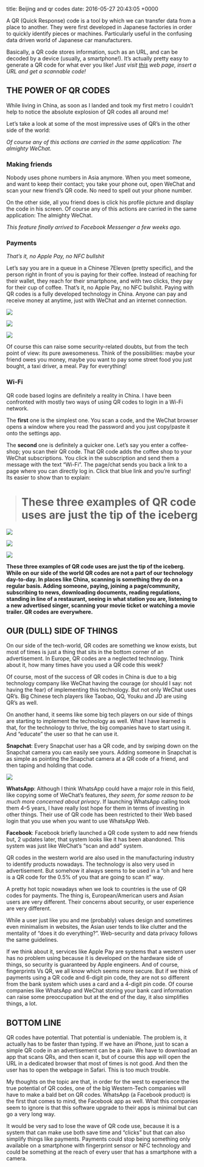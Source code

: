 title:  Beijing and qr codes
date:   2016-05-27 20:43:05 +0000

A QR (Quick Response) code is a tool by which we can transfer data from a place to another. They were first developed in Japanese factories in order to quickly identify pieces or machines. Particularly useful in the confusing data driven world of Japanese car manufacturers.

Basically, a QR code stores information, such as an URL, and can be decoded by a device (usually, a smartphone!). It’s actually pretty easy to generate a QR code for what ever you like! *Just visit [this](http://www.qrstuff.com/) web page, insert a URL and get a scannable code!*

## THE POWER OF QR CODES

While living in China, as soon as I landed and took my first metro I couldn’t help to notice the absolute explosion of QR codes all around me!

Let’s take a look at some of the most impressive uses of QR’s in the other side of the world:

_Of course any of this actions are carried in the same application: The almighty WeChat._

### **Making friends**

Nobody uses phone numbers in Asia anymore. When you meet someone, and want to keep their contact; you take your phone out, open WeChat and scan your new friend’s QR code. No need to spell out your phone number.

On the other side, all you friend does is click his profile picture and display the code in his screen. Of course any of this actions are carried in the same application: The almighty WeChat.

*This feature finally arrived to Facebook Messenger a few weeks ago.*

### **Payments**
_That’s it, no Apple Pay, no NFC bullshit_

Let’s say you are in a queue in a Chinese 7Eleven (pretty specific), and the person right in front of you is paying for their coffee. Instead of reaching for their wallet, they reach for their smartphone, and with two clicks, they pay for their cup of coffee. That’s it, no Apple Pay, no NFC bullshit. Paying with QR codes is a fully developed technology in China. Anyone can pay and receive money at anytime, just with WeChat and an internet connection.

![](https://cdn-images-1.medium.com/max/2000/1*_WHYuwgIThn3Zl2Jo-Fk_A.png)

![](https://cdn-images-1.medium.com/max/2000/1*cWdJ8MfW5R8iLAU08pBJbw.png)

![](https://cdn-images-1.medium.com/max/2000/1*X8rKGAHXh9-n-MYqdGjHBA.png)

Of course this can raise some security-related doubts, but from the tech point of view: its pure awesomeness. Think of the possibilities: maybe your friend owes you money, maybe you want to pay some street food you just bought, a taxi driver, a meal. Pay for everything!

### **Wi-Fi**

QR code based logins are definitely a reality in China. I have been confronted with mostly two ways of using QR codes to login in a Wi-Fi network.

The **first** one is the simplest one. You scan a code, and the WeChat browser opens a window where you read the password and you just copy/paste it onto the settings app.

The **second** one is definitely a quicker one. Let’s say you enter a coffee-shop; you scan their QR code. That QR code adds the coffee shop to your WeChat subscriptions. You click in the subscription and send them a message with the text “Wi-Fi”. The page/chat sends you back a link to a page where you can directly log in. Click that blue link and you’re surfing! Its easier to show than to explain:
> # These three examples of QR code uses are just the tip of the iceberg

![](https://cdn-images-1.medium.com/max/2000/1*zsyReizFugn-G46uT3UzRg.png)

![](https://cdn-images-1.medium.com/max/2000/1*fo92LC66hDECYRPwfBuoOA.png)

![](https://cdn-images-1.medium.com/max/2000/1*z0LrXo73ohCZaLrDjfgKDw.png)

**These three examples of QR code uses are just the tip of the iceberg. While on our side of the world QR codes are not a part of our technology day-to-day. In places like China, scanning is something they do on a regular basis. Adding someone, paying, joining a page/community, subscribing to news, downloading documents, reading regulations, standing in line of a restaurant, seeing in what station you are, listening to a new advertised singer, scanning your movie ticket or watching a movie trailer. QR codes are everywhere.**

## OUR (DULL) SIDE OF THINGS

On our side of the tech-world, QR codes are something we know exists, but most of times is just a thing that sits in the bottom corner of an advertisement. In Europe, QR codes are a neglected technology. Think about it, how many times have you used a QR code this week?

Of course, most of the success of QR codes in China is due to a big technology company like WeChat having the courage (or should I say: not having the fear) of implementing this technology. But not only WeChat uses QR’s. Big Chinese tech players like Taobao, QQ, Youku and JD are using QR’s as well.

On another hand, it seems like some big tech players on our side of things are starting to implement the technology as well. What I have learned is that, for the technology to thrive, the big companies have to start using it. And “educate” the user so that he can use it.

**Snapchat**: Every Snapchat user has a QR code, and by swiping down on the Snapchat camera you can easily see yours. Adding someone in Snapchat is as simple as pointing the Snapchat camera at a QR code of a friend, and then taping and holding that code.

![](https://cdn-images-1.medium.com/max/2000/1*ISgHud8g4Qc74x21agCwqA.png)

**WhatsApp**: Although I think WhatsApp could have a major role in this field, like copying some of WeChat’s features, *they seem, for some reason to be much more concerned about privacy*. If launching WhatsApp calling took them 4–5 years, I have really lost hope for them in terms of investing in other things. Their use of QR code has been restricted to their Web based login that you use when you want to use WhatsApp Web.

**Facebook**: Facebook briefly launched a QR code system to add new friends but, 2 updates later, that system looks like it has been abandoned. This system was just like WeChat’s “scan and add” system.

QR codes in the western world are also used in the manufacturing industry to identify products nowadays. The technology is also very used in advertisement. But somehow it always seems to be used in a “oh and here is a QR code for the 0.5% of you that are going to scan it” way.

A pretty hot topic nowadays when we look to countries is the use of QR codes for payments. The thing is, European/American users and Asian users are very different. Their concerns about security, or user experience are very different.

While a user just like you and me (probably) values design and sometimes even minimalism in websites, the Asian user tends to like clutter and the mentality of “does it do everything?”. Web-security and data privacy follows the same guidelines.

If we think about it, services like Apple Pay are systems that a western user has no problem using because it is developed on the hardware side of things, so security is guaranteed by Apple engineers. And of course, fingerprints Vs QR, we all know which seems more secure. But if we think of payments using a QR code and 6-digit pin code, they are not so different from the bank system which uses a card and a 4-digit pin code. Of course companies like WhatsApp and WeChat storing your bank card information can raise some preoccupation but at the end of the day, it also simplifies things, a lot.

## BOTTOM LINE

QR codes have potential. That potential is undeniable. The problem is, it actually has to be faster than typing. If we have an iPhone, just to scan a simple QR code in an advertisement can be a pain. We have to download an app that scans QRs, and then scan it, but of course this app will open the URL in a dedicated browser that most of times is not good. And then the user has to open the webpage in Safari. This is too much trouble.

My thoughts on the topic are that, in order for the west to experience the true potential of QR codes, one of the big Western-Tech companies will have to make a bald bet on QR codes. WhatsApp (a Facebook product) is the first that comes to mind, the Facebook app as well. What this companies seem to ignore is that this software upgrade to their apps is minimal but can go a very long way.

It would be very sad to lose the wave of QR code use, because it is a system that can make use both save time and “clicks” but that can also simplify things like payments. Payments could stop being something only available on a smartphone with fingerprint sensor or NFC technology and could be something at the reach of every user that has a smartphone with a camera.

